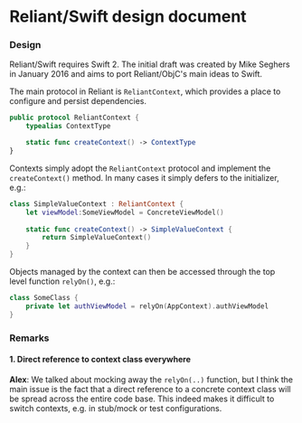 # Reliant/Swift design document

### Design

Reliant/Swift requires Swift 2. The initial draft was created by Mike Seghers in January 2016 and aims to port Reliant/ObjC's main ideas to Swift.

The main protocol in Reliant is `ReliantContext`, which provides a place to configure and persist dependencies.

```swift
public protocol ReliantContext {
    typealias ContextType

    static func createContext() -> ContextType
}
```

Contexts simply adopt the `ReliantContext` protocol and implement the `createContext()` method. In many cases it simply defers to the  initializer, e.g.:

```swift
class SimpleValueContext : ReliantContext {
    let viewModel:SomeViewModel = ConcreteViewModel()
    
    static func createContext() -> SimpleValueContext {
        return SimpleValueContext()
    }
}
```

Objects managed by the context can then be accessed through the top level function `relyOn()`, e.g.:

```swift
class SomeClass {
    private let authViewModel = relyOn(AppContext).authViewModel   
}
```

### Remarks

#### 1. Direct reference to context class everywhere

**Alex**: 
We talked about mocking away the `relyOn(..)` function, but I think the main issue is the fact that a direct reference to a concrete context class will be spread across the entire code base. This indeed makes it difficult to switch contexts, e.g. in stub/mock or test configurations.
